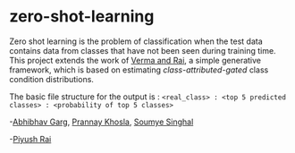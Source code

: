 # zero-shot-learning
Zero shot learning is the problem of classification when the test data contains data from classes that have not been seen during training time. This project extends the work of [Verma and Rai](https://arxiv.org/pdf/1707.08040.pdf), a simple generative framework, which is based on estimating *class-attributed-gated* class condition distributions.

The basic file structure for the output is : ```<real_class> : <top 5 predicted classes> : <probability of top 5 classes> ```

-[Abhibhav Garg](https://abhibhav14.github.io/), [Prannay Khosla](https://prannayk.github.io/), [Soumye Singhal](https://soumye.github.io/)

-[Piyush Rai](https://www.cse.iitk.ac.in/users/piyush/)
